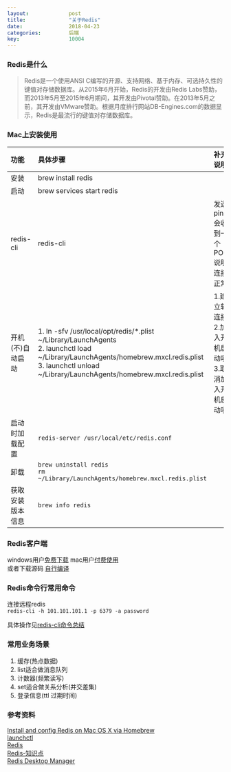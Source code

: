 ```yaml
---
layout:				post
title:				"关于Redis"
date:				2018-04-23
categories:			后端
key:				10004
---
```


### Redis是什么
>Redis是一个使用ANSI C编写的开源、支持网络、基于内存、可选持久性的键值对存储数据库。从2015年6月开始，Redis的开发由Redis Labs赞助，而2013年5月至2015年6月期间，其开发由Pivotal赞助。在2013年5月之前，其开发由VMware赞助。根据月度排行网站DB-Engines.com的数据显示，Redis是最流行的键值对存储数据库。

### Mac上安装使用 

|功能|具体步骤|补充说明|
|:--|:--|:--|
|安装|brew install redis||
|启动|brew services start redis||
|redis-cli|redis-cli|发送ping 会收到一个PONG说明连接正常|
|开机(不)自动启动|1. ln -sfv /usr/local/opt/redis/*.plist ~/Library/LaunchAgents <br> 2. launchctl load ~/Library/LaunchAgents/homebrew.mxcl.redis.plist  <br> 3. launchctl unload ~/Library/LaunchAgents/homebrew.mxcl.redis.plist<br> |1.建立软连接<br> 2.加入开机启动项<br> 3.取消加入开机启动项|
|启动时加载配置|`redis-server /usr/local/etc/redis.conf`||
|卸载|`brew uninstall redis`<br>`rm ~/Library/LaunchAgents/homebrew.mxcl.redis.plist`||
|获取安装版本信息|`brew info redis`||

### Redis客户端
windows用户[免费下载](https://redisdesktop.com/download) 
mac用户[付费使用](https://redisdesktop.com/download)  
或者下载源码 [自行编译](http://docs.redisdesktop.com/en/latest/install/#build-from-source)  

### Redis命令行常用命令
连接远程redis  
`redis-cli -h 101.101.101.1 -p 6379 -a password`

具体操作见[redis-cli命令总结](http://yaoning.me/%E5%90%8E%E7%AB%AF/2018/04/23/redis-cli%E5%91%BD%E4%BB%A4%E6%80%BB%E7%BB%93.html)

### 常用业务场景
1. 缓存(热点数据)
2. list适合做消息队列
3. 计数器(频繁读写)
4. set适合做关系分析(并交差集)
5. 登录信息(ttl 过期时间)

### 参考资料
[Install and config Redis on Mac OS X via Homebrew](https://medium.com/@petehouston/install-and-config-redis-on-mac-os-x-via-homebrew-eb8df9a4f298)  
[launchctl](https://blog.csdn.net/u012390519/article/details/74542042)  
[Redis](https://zh.wikipedia.org/wiki/Redis)  
[Redis-知识点](https://github.com/CyC2018/Interview-Notebook/blob/master/notes/Redis.md)  
[Redis Desktop Manager](http://docs.redisdesktop.com/en/latest/install/#build-from-source)